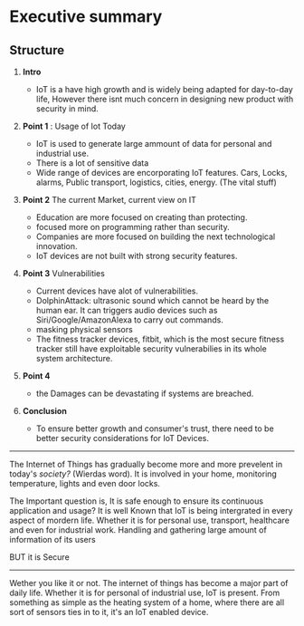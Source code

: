 # Executive summary

## Structure

1. __Intro__
   - IoT is a have high growth and is widely being adapted for day-to-day life, However there isnt much concern in designing new product with security in mind.
1. __Point 1__ : Usage of Iot Today
   - IoT is used to generate large ammount of data for personal and industrial use. 
   - There is a lot of sensitive data
   - Wide range of devices are encorporating IoT features. Cars, Locks, alarms, Public transport, logistics, cities, energy. (The vital stuff)
1. __Point 2__ The current Market, current view on IT 
   - Education are more focused on creating than protecting.
   - focused more on programming rather than security.
   - Companies are more focused on building the next technological innovation.
   - IoT devices are not built with strong security features.
1. __Point 3__ Vulnerabilities
   - Current devices have alot of vulnerabilities.
   - DolphinAttack: ultrasonic sound which cannot be heard by the human ear. It can triggers audio devices such as Siri/Google/AmazonAlexa to carry out commands.
   - masking physical sensors
   - The fitness tracker devices, fitbit, which is the most secure fitness tracker still have exploitable security vulnerabilies in its whole system architecture.
1. __Point 4__
   - the Damages can be devastating if systems are breached.

1. __Conclusion__
   - To ensure better growth and consumer's trust, there need to be better security considerations for IoT Devices.

---

The Internet of Things has gradually become more and more prevelent in today's _society?_ (Wierdas word).
It is involved in your home, monitoring temperature, lights and even door locks.

The Important question is, It is safe enough to ensure its continuous application and usage?
It is well Known that IoT is being intergrated in every aspect of mordern life. Whether it is for personal use, transport, healthcare and even for industrial work.
Handling and gathering large amount of information of its users

BUT it is Secure 



---

Wether you like it or not. The internet of things has become a major part of daily life. Whether it is for personal of industrial use, IoT is present. From something as simple as the heating system of a home, where there are all sort of sensors ties in to it, it's an IoT enabled device. 
